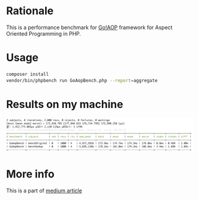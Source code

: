 # Rationale
This is a performance benchmark for [Go!AOP](https://github.com/goaop/framework) framework for Aspect Oriented Programming
in PHP.

# Usage
```bash
composer install
vendor/bin/phpbench run GoAopBench.php --report=aggregate
```

# Results on my machine
![screenshot](https://github.com/ivastly/goaop-hello-world/raw/benchmark/aop-bench-100classes.png)

# More info
This is a part of [medium article](https://medium.com) 
